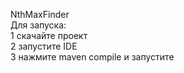 NthMaxFinder   
Для запуска:  
1 скачайте проект   
2 запустите IDE  
3 нажмите maven compile и запустите   
